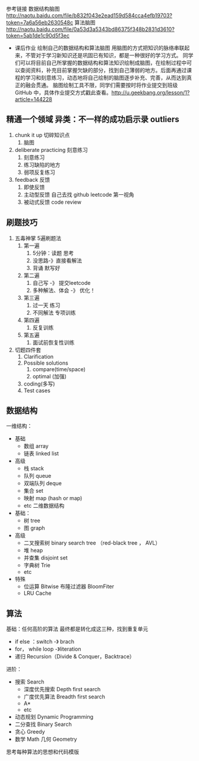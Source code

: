 参考链接
数据结构脑图
http://naotu.baidu.com/file/b832f043e2ead159d584cca4efb19703?token=7a6a56eb2630548c
算法脑图
http://naotu.baidu.com/file/0a53d3a5343bd86375f348b2831d3610?token=5ab1de1c90d5f3ec

- 课后作业
绘制自己的数据结构和算法脑图
用脑图的方式把知识的脉络串联起来，不管对于学习新知识还是巩固已有知识，都是一种很好的学习方式。
同学们可以将目前自己所掌握的数据结构和算法知识绘制成脑图，在绘制过程中可以查阅资料，补充目前掌握欠缺的部分，找到自己薄弱的地方。后面再通过课程的学习和刻意练习，动态地将自己绘制的脑图逐步补充、完善，从而达到真正的融会贯通。
脑图绘制工具不限，同学们需要按时将作业提交到班级 GitHub 中，具体作业提交方式戳此查看。http://u.geekbang.org/lesson/1?article=144228


## 精通一个领域 异类：不一样的成功启示录 outliers
1. chunk it up 切碎知识点
   1. 脑图
2. deliberate practicing 刻意练习
   1. 刻意练习
   2. 练习缺陷的地方
   3. 弱项反复练习
3. feedback 反馈
   1. 即使反馈
   2. 主动型反馈 自己去找 github leetcode 第一视角
   3. 被动式反馈 code review

## 刷题技巧
1. 五毒神掌 5遍刷题法 
   1. 第一遍
      1. 5分钟：读题 思考 
      2. 没思路-》直接看解法
      3. 背诵 默写好 
   2. 第二遍
      1. 自己写 -》 提交leetcode
      2. 多种解法、体会 -》 优化！
   3. 第三遍
      1. 过一天 练习
      2. 不同解法 专项训练
   4. 第四遍
      1. 反复训练
   5. 第五遍
      1. 面试前恢复性训练
2. 切题四件套
   1. Clarification 
   2. Possible solutions 
      1. compare(time/space)
      2. optimal (加强)
   3. coding(多写)
   4. Test cases

## 数据结构
一维结构：
- 基础
  - 数组 array
  - 链表 linked list
- 高级
  - 栈 stack
  - 队列 queue
  - 双端队列 deque
  - 集合 set
  - 映射 map (hash or map)
  - etc
二维数据结构
- 基础： 
  - 树 tree
  - 图 graph
- 高级 
  - 二叉搜索树 binary search tree （red-black tree ， AVL）
  - 堆 heap
  - 并查集 disjoint set
  - 字典树 Trie 
  - etc
- 特殊
  - 位运算 Bitwise 布隆过滤器 BloomFiter
  - LRU Cache

## 算法
基础：任何高阶的算法 最终都是转化成这三种，找到重复单元
- if else ：switch -》 brach
- for， while loop -》literation
- 递归 Recursion（Divide & Conquer，Backtrace）

进阶：
- 搜索 Search
  - 深度优先搜索 Depth first search
  - 广度优先算法 Breadth first search
  - A*
  - etc
- 动态规划 Dynamic Programming
- 二分查找 Binary Search
- 贪心 Greedy
- 数学 Math 几何 Geometry

思考每种算法的思想和代码模版


